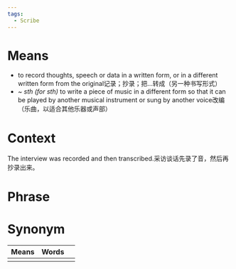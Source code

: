 ```yaml
---
tags:
  - Scribe
---
```

# Means
- to record thoughts, speech or data in a written form, or in a different written form from the original记录；抄录；把…转成（另一种书写形式）
- *~ sth (for sth)* to write a piece of music in a different form so that it can be played by another musical instrument or sung by another voice改编（乐曲，以适合其他乐器或声部）
# Context
The interview was recorded and then transcribed.采访谈话先录了音，然后再抄录出来。

# Phrase

# Synonym
| Means | Words |     |
| ----- | ----- | --- |
|       |       |     |
